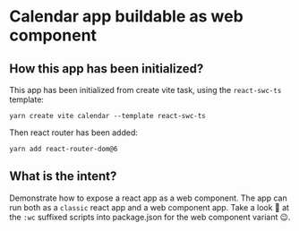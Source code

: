 # Calendar app buildable as web component

## How this app has been initialized?

This app has been initialized from create vite task, using the `react-swc-ts` template:
```shell
yarn create vite calendar --template react-swc-ts
```

Then react router has been added:
```
yarn add react-router-dom@6
```

## What is the intent?

Demonstrate how to expose a react app as a web component.
The app can run both as a `classic` react app and a web component app. Take a look :eyes: at the `:wc` suffixed scripts into package.json for the web component variant :wink:.